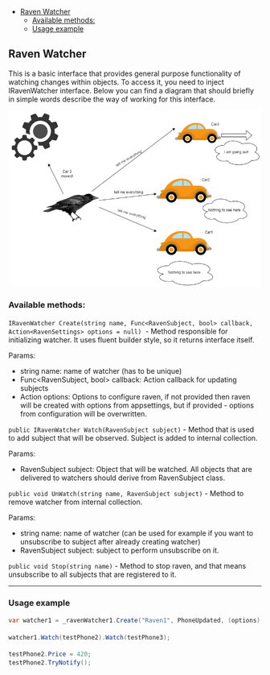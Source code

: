 
- [Raven Watcher](#raven-watcher)
  - [Available methods:](#available-methods)
  - [Usage example](#usage-example)


## Raven Watcher

This is a basic interface that provides general purpose functionality of watching changes within objects. To access it, you need to inject IRavenWatcher interface. Below you can find a diagram that should briefly in simple words describe the way of working for this interface. 

![image info](./Images/raven_watcher.drawio.png)


### Available methods:

`IRavenWatcher Create(string name, Func<RavenSubject, bool> callback, Action<RavenSettings> options = null)`  - Method responsible for initializing watcher. It uses fluent builder style, so it returns interface itself. 

Params:
- string name: name of watcher (has to be unique)
- Func<RavenSubject, bool> callback: Action callback for updating subjects
- Action<RavenSettings> options: Options to configure raven, if not provided then raven will be created with options from appsettings, but if provided - options from configuration will be overwritten.

`public IRavenWatcher Watch(RavenSubject subject)` - Method that is used to add subject that will be observed. Subject is added to internal collection.

Params:
- RavenSubject subject: Object that will be watched. All objects that are delivered to watchers should derive from RavenSubject class.

`public void UnWatch(string name, RavenSubject subject)` - Method to remove watcher from internal collection. 

Params: 
- string name: name of watcher (can be used for example if you want to unsubscribe to subject after already creating watcher)
- RavenSubject subject: subject to perform unsubscribe on it.


`public void Stop(string name)` - Method to stop raven, and that means unsubscribe to all subjects that are registered to it.

****
### Usage example



```c#
var watcher1 = _ravenWatcher1.Create("Raven1", PhoneUpdated, (options) => { options.AutoDestroy = true; });

watcher1.Watch(testPhone2).Watch(testPhone3);

testPhone2.Price = 420;
testPhone2.TryNotify();

```